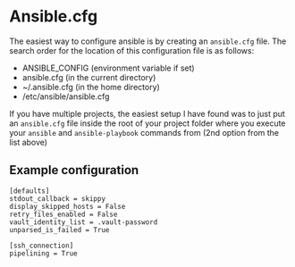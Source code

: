 # Ansible.cfg

The easiest way to configure ansible is by creating an `ansible.cfg` file. The search order for the location of this configuration file is as follows:

  * ANSIBLE_CONFIG (environment variable if set)
  * ansible.cfg (in the current directory)
  * ~/.ansible.cfg (in the home directory)
  * /etc/ansible/ansible.cfg

If you have multiple projects, the easiest setup I have found was to just put an `ansible.cfg` file inside the root of your project folder where you execute your `ansible` and `ansible-playbook` commands from (2nd option from the list above)

## Example configuration

```
[defaults]
stdout_callback = skippy
display_skipped_hosts = False
retry_files_enabled = False
vault_identity_list = .vault-password
unparsed_is_failed = True

[ssh_connection]
pipelining = True
```